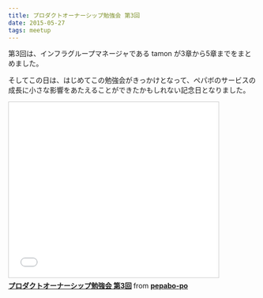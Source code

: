 ```yaml
---
title: プロダクトオーナーシップ勉強会 第3回
date: 2015-05-27
tags: meetup
---
```

第3回は、インフラグループマネージャである tamon が3章から5章までをまとめました。

そしてこの日は、はじめてこの勉強会がきっかけとなって、ペパボのサービスの成長に小さな影響をあたえることができたかもしれない記念日となりました。

<iframe src="//www.slideshare.net/slideshow/embed_code/key/MJt5fzqgRnXElP" width="425" height="355" frameborder="0" marginwidth="0" marginheight="0" scrolling="no" style="border:1px solid #CCC; border-width:1px; margin-bottom:5px; max-width: 100%;" allowfullscreen> </iframe> <div style="margin-bottom:5px"> <strong> <a href="//www.slideshare.net/pepabo-po/3-50796690" title="プロダクトオーナーシップ勉強会 第3回" target="_blank">プロダクトオーナーシップ勉強会 第3回</a> </strong> from <strong><a href="//www.slideshare.net/pepabo-po" target="_blank">pepabo-po</a></strong> </div>
